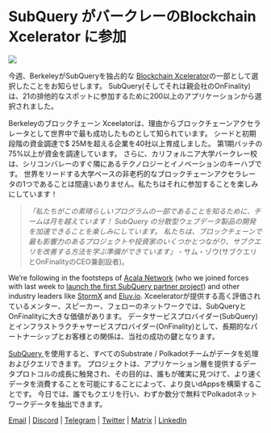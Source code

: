 # SubQuery がバークレーのBlockchain Xcelerator に参加

![](https://miro.medium.com/max/1400/0*gYUy-1COtbpLV1X1)


今週、BerkeleyがSubQueryを独占的な [Blockchain Xcelerator](https://www.xcelerator.berkeley.edu/)の一部として選択したことをお知らせします。 SubQuery(そしてそれは親会社のOnFinality)は、21の排他的なスポットに参加するために200以上のアプリケーションから選択されました。

Berkeleyのブロックチェーン Xceelatorは、理由からブロックチェーンアクセラレータとして世界中で最も成功したものとして知られています。 シードと初期段階の資金調達で$ 25Mを超える企業を40社以上育成しました。 第1期バッチの75%以上が資金を調達しています。 さらに、カリフォルニア大学バークレー校は、シリコンバレーのすぐ隣にあるテクノロジーとイノベーションのキーハブです。 世界をリードする大学ベースの非老朽的なブロックチェーンアクセラレータの1つであることは間違いありません。私たちはそれに参加することを楽しみにしています！

> _「私たちがこの素晴らしいプログラムの一部であることを知るために、チームは月を越えています！ SubQuery の分散型ウェブデータ製品の開発を加速できることを楽しみにしています。 私たちは、ブロックチェーンで最も影響力のあるプロジェクトや投資家のいくつかとつながり、サブクエリを改善する方法を学ぶ準備ができています」_ - サム・ゾウ(サブクエリとOnFinalityのCEO兼創設者)。

We’re following in the footsteps of [Acala Network](https://acala.network) (who we joined forces with last week to [launch the first SubQuery partner project](https://subquery.medium.com/subquery-integrates-acala-to-aggregate-and-serve-defi-data-to-polkadot-and-kusama-builders-fc9af6a7aae1)) and other industry leaders like [StormX](https://stormx.io) and [Eluv.io](https://eluv.io). Xceeleratorが提供する高く評価されているメンター、スピーカー、フェローのネットワークでは、SubQueryとOnFinalityに大きな価値があります。 データサービスプロバイダー(SubQuery)とインフラストラクチャサービスプロバイダー(OnFinality)として、長期的なパートナーシップとお客様との関係は、当社の成功の鍵となります。

[ SubQuery ](https://www.subquery.network/)を使用すると、すべてのSubstrate / Polkadotチームがデータを処理およびクエリできます。 プロジェクトは、アプリケーション層を提供するデータプロトコルの成長に触発され、その目的は、誰もが確実に見つけて、より速くデータを消費することを可能にすることによって、より良いdAppsを構築することです。 今日では、誰でもクエリを行い、わずか数分で無料でPolkadotネットワークデータを抽出できます。

[Email](mailto:hello@subquery.network) | [Discord](https://discord.com/invite/78zg8aBSMG) | [Telegram](https://t.me/subquerynetwork) | [Twitter](https://twitter.com/subquerynetwork) | [Matrix](https://matrix.to/#/#subquery:matrix.org) | [LinkedIn](https://www.linkedin.com/company/subquery)

